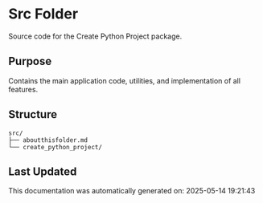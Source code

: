 <!-- filepath: /home/michaelnewham/bin/python_projects/create_python_project/src/aboutthisfolder.md -->
# Src Folder

Source code for the Create Python Project package.

## Purpose

Contains the main application code, utilities, and implementation of all features.

## Structure

```
src/
├── aboutthisfolder.md
└── create_python_project/

```

## Last Updated

This documentation was automatically generated on: 2025-05-14 19:21:43
